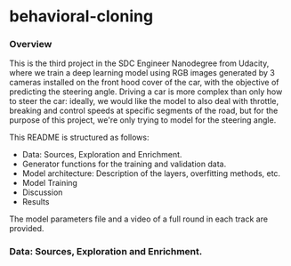 # behavioral-cloning

### Overview

This is the third project in the SDC Engineer Nanodegree from Udacity, where we train a deep learning model using RGB images generated by 3 cameras installed on the front hood cover of the car, with the objective of predicting the steering angle. Driving a car is more complex than only how to steer the car: ideally, we would like the model to also deal with throttle, breaking and control speeds at specific segments of the road, but for the purpose of this project, we're only trying to model for the steering angle.

This README is structured as follows: 

* Data: Sources, Exploration and Enrichment.
* Generator functions for the training and validation data.
* Model architecture: Description of the layers, overfitting methods, etc.
* Model Training
* Discussion
* Results

The model parameters file and a video of a full round in each track are provided.


### Data: Sources, Exploration and Enrichment.

